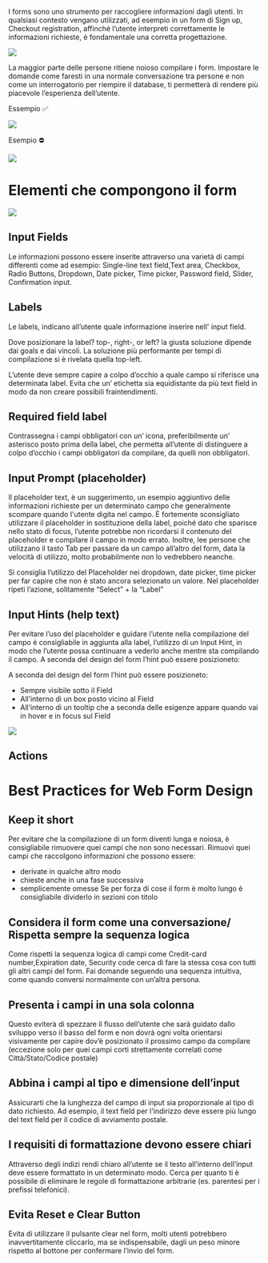 I forms sono uno strumento per raccogliere informazioni dagli utenti. 
In qualsiasi contesto vengano utilizzati, ad esempio in un form di Sign up, Checkout registration, affinché l’utente interpreti correttamente le informazioni richieste, è fondamentale una corretta progettazione.

![](https://d2mxuefqeaa7sj.cloudfront.net/s_BA524467D1216A75F962F9CEF857CF4AD456E89029C0804544D56FD25B805665_1537456249294_Form+example.jpg)

La maggior parte delle persone ritiene noioso compilare i form. Impostare le domande come faresti in una normale conversazione tra persone e non come un interrogatorio per riempire il database, ti permetterà di rendere più piacevole l’esperienza dell’utente.


Essempio ✅ 

![](https://d2mxuefqeaa7sj.cloudfront.net/s_BA524467D1216A75F962F9CEF857CF4AD456E89029C0804544D56FD25B805665_1537452115337_2366424481_c997267f85_o.png)


Esempio ⛔ 

![](https://d2mxuefqeaa7sj.cloudfront.net/s_BA524467D1216A75F962F9CEF857CF4AD456E89029C0804544D56FD25B805665_1537451982065_2366424557_d6cbd0b89d_o.png)


# Elementi che compongono il form
![](https://d2mxuefqeaa7sj.cloudfront.net/s_BA524467D1216A75F962F9CEF857CF4AD456E89029C0804544D56FD25B805665_1536567995890_form.png)

## Input Fields
Le informazioni possono essere inserite attraverso una varietà di campi differenti come ad esempio: Single-line text field,Text area, Checkbox, Radio Buttons, Dropdown, Date picker, Time picker, Password field, Slider, Confirmation input.

## Labels
Le labels, indicano all’utente quale informazione inserire nell' input field.

Dove posizionare la label? top-, right-, or left? la giusta soluzione dipende dai goals e dai vincoli.
La soluzione più performante per tempi di compilazione si è rivelata quella top-left.

L’utente deve sempre capire a colpo d’occhio a quale campo si riferisce una determinata label. Evita che un’ etichetta sia equidistante da più text field in modo da non creare possibili fraintendimenti. 

## Required field label
Contrassegna i campi obbligatori con un’ icona, preferibilmente un’ asterisco posto prima della label, che permetta all’utente di distinguere a colpo d’occhio i campi obbligatori da compilare, da quelli non obbligatori.

## Input Prompt (placeholder)
Il placeholder text, è un suggerimento, un esempio aggiuntivo delle informazioni richieste per un determinato campo che generalmente scompare quando l'utente digita nel campo.
È fortemente sconsigliato utilizzare il placeholder in sostituzione della label, poiché dato che sparisce nello stato di focus, l’utente potrebbe non ricordarsi il contenuto del placeholder e compilare il campo in modo errato. 
Inoltre, lee persone che utilizzano il tasto Tab per passare da un campo all’altro del form, data la velocità di utilizzo, molto probabilmente non lo vedrebbero neanche.

Si consiglia l’utilizzo del Placeholder nei dropdown, date picker, time picker per far capire che non è stato ancora selezionato un valore. Nel placeholder ripeti l’azione, solitamente “Select” + la “Label”

## Input Hints (help text)
Per evitare l’uso del placeholder e guidare l’utente nella compilazione del campo è consigliabile in aggiunta alla label, l’utilizzo di un Input Hint, in modo che l’utente possa continuare a vederlo anche mentre sta compilando il campo.
A seconda del design del form l’hint può essere posizioneto:

A seconda del design del form l’hint può essere posizioneto:
- Sempre visibile sotto il Field
- All’interno di un box posto vicino al Field
- All’interno di un tooltip che a seconda delle esigenze appare quando vai in hover e in focus sul Field

![](https://d2mxuefqeaa7sj.cloudfront.net/s_BA524467D1216A75F962F9CEF857CF4AD456E89029C0804544D56FD25B805665_1537526337876_Hinput+Hints.jpg)

## Actions


# Best Practices for Web Form Design
## Keep it short
Per evitare che la compilazione di un form diventi lunga e noiosa, è consigliabile rimuovere quei campi che non sono necessari.
Rimuovi quei campi che raccolgono informazioni che possono essere:
-  derivate in qualche altro modo
- chieste anche in una fase successiva
- semplicemente omesse
Se per forza di cose il form è molto lungo è consigliabile dividerlo in sezioni con titolo 

## Considera il form come una conversazione/ Rispetta sempre la sequenza logica
Come rispetti la sequenza logica di campi come Credit-card number,Expiration date, Security code cerca di fare la stessa cosa con tutti gli altri campi del form. 
Fai domande seguendo una sequenza intuitiva, come quando conversi normalmente con un’altra persona.

## Presenta i campi in una sola colonna
Questo eviterà di spezzare il flusso dell’utente che sarà guidato dallo sviluppo verso il basso del form e non dovrà ogni volta orientarsi visivamente per capire dov’è posizionato il prossimo campo da compilare (eccezione solo per quei campi corti strettamente correlati come Città/Stato/Codice postale) 

## Abbina i campi al tipo e dimensione dell’input
Assicurarti che la lunghezza del campo di input sia proporzionale al tipo di dato richiesto. Ad esempio, il text field per l'indirizzo deve essere più lungo del text field per il codice di avviamento postale.

## I requisiti di formattazione devono essere chiari
Attraverso degli indizi rendi chiaro all’utente se il testo all’interno dell’input deve essere formattato in un determinato modo. Cerca per quanto ti è possibile di eliminare le regole di formattazione arbitrarie (es. parentesi per i prefissi telefonici).

## Evita Reset e Clear Button
Evita di utilizzare il pulsante clear nel form, molti utenti potrebbero inavvertitamente cliccarlo, ma se indispensabile, dagli un peso minore rispetto al bottone per confermare l’invio del form. 





